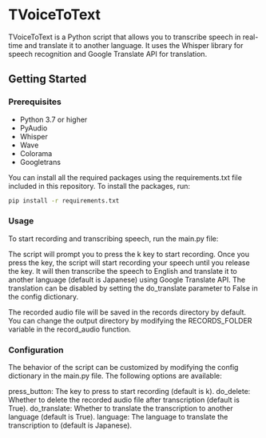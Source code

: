 # TVoiceToText

TVoiceToText is a Python script that allows you to transcribe speech in real-time and translate it to another language. It uses the Whisper library for speech recognition and Google Translate API for translation.

## Getting Started

### Prerequisites

- Python 3.7 or higher
- PyAudio
- Whisper
- Wave
- Colorama
- Googletrans

You can install all the required packages using the requirements.txt file included in this repository. To install the packages, run:

```bash
pip install -r requirements.txt
```

### Usage

To start recording and transcribing speech, run the main.py file:

The script will prompt you to press the k key to start recording. Once you press the key, the script will start recording your speech until you release the key. It will then transcribe the speech to English and translate it to another language (default is Japanese) using Google Translate API. The translation can be disabled by setting the do_translate parameter to False in the config dictionary.

The recorded audio file will be saved in the records directory by default. You can change the output directory by modifying the RECORDS_FOLDER variable in the record_audio function.

### Configuration

The behavior of the script can be customized by modifying the config dictionary in the main.py file. The following options are available:

press_button: The key to press to start recording (default is k).
do_delete: Whether to delete the recorded audio file after transcription (default is True).
do_translate: Whether to translate the transcription to another language (default is True).
language: The language to translate the transcription to (default is Japanese).
